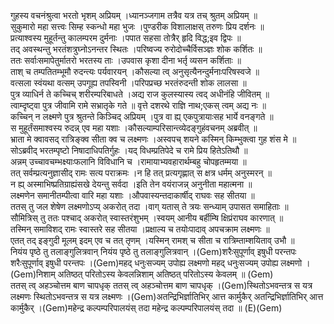 

  
गुहस्य वचनंश्रुत्वा भरतो भृशम् अप्रियम् ।ध्यानञ्जगाम तत्रैव यत्र तच् श्रुतम् अप्रियम्  ॥   
सुकुमारो महा सत्त्वः सिम्ह स्कन्धो महा भुजः ।पुण्डरीक विशालाक्षस् तरुणः प्रिय दर्शनः  ॥   
प्रत्याश्वस्य मुहूर्तन्तु कालम्परम दुर्मनाः ।पपात सहसा तोत्रैर् हृदि विद्ध;इव द्विपः  ॥   
तद् अवस्थन्तु भरतंशत्रुघ्नोऽनन्तर स्थितः ।परिष्वज्य रुरोदोच्चैर्विसञ्ज्ञः शोक कर्शितः  ॥   
ततः सर्वाःसमापेतुर्मातरो भरतस्य ताः ।उपवास कृशा दीना भर्तृ व्यसन कर्शिताः  ॥   
ताश् च तम्पतितम्भूमौ रुदन्त्यः पर्यवारयन् ।कौसल्या त्व् अनुसृत्यैनन्दुर्मनाःपरिषस्वजे  ॥   
वत्सला स्वंयथा वत्सम् उपगूह्य तपस्विनी ।परिपप्रच्छ भरतंरुदन्ती शोक लालसा  ॥   
पुत्र व्याधिर्न ते कच्चिच् शरीरम्परिबाधते ।अद्य राज कुलस्यास्य त्वद् अधीनंहि जीवितम्  ॥   
त्वाम्दृष्ट्वा पुत्र जीवामि रामे सभ्रातृके गते  ॥ वृत्ते दशरथे राज्ञि नाथ;एकस् त्वम् अद्य नः  ॥   
कच्चिन् न लक्ष्मणे पुत्र श्रुतन्ते किञ्चिद् अप्रियम् ।पुत्र वा ह्य् एकपुत्रायाःसह भार्ये वनङ्गते  ॥   
स मुहूर्तंसमाश्वस्य रुदन्न् एव महा यशाः ।कौसल्याम्परिसान्त्व्येदङ्गुहंवचनम् अब्रवीत्  ॥   
भ्राता मे क्वावसद् रात्रिङ्क्व सीता क्व च लक्ष्मणः ।अस्वपच् शयने कस्मिन् किम्भुक्त्वा गुह शंस मे  ॥   
सोऽब्रवीद् भरतम्पृष्टो निषादाधिपतिर्गुहः ।यद् विधम्प्रतिपेदे च रामे प्रिय हितेऽतिथौ  ॥   
अन्नम् उच्चावचम्भक्ष्याःफलानि विविधानि च ।रामायाभ्यवहारार्थम्बहु चोपहृतम्मया  ॥   
तत् सर्वम्प्रत्यनुज्ञासीद् रामः सत्य पराक्रमः ।न हि तत् प्रत्यगृह्णात् स क्षत्र धर्मम् अनुस्मरन्  ॥   
न ह्य् अस्माभिष्प्रतिग्राह्यंसखे देयन्तु सर्वदा ।इति तेन वयंराजन्न् अनुनीता महात्मना  ॥   
लक्ष्मणेन समानीतम्पीत्वा वारि महा यशाः ।औपवास्यन्तदाकार्षीद् राघवः सह सीतया  ॥   
ततस् तु जल शेषेण लक्ष्मणोऽप्य् अकरोत् तदा ।वाग् यतास् ते त्रयः सन्ध्याम् उपासत समाहिताः  ॥   
सौमित्रिस् तु ततः पश्चाद् अकरोत् स्वास्तरंशुभम् ।स्वयम् आनीय बर्हीम्षि क्षिप्रंराघव कारणात्  ॥   
तस्मिन् समाविशद् रामः स्वास्तरे सह सीतया ।प्रक्षाल्य च तयोःपादाव् अपचक्राम लक्ष्मणः  ॥   
एतत् तद् इङ्गुदी मूलम् इदम् एव च तत् तृणम् ।यस्मिन् रामश् च सीता च रात्रिम्ताम्शयिताव् उभौ  ॥   
नियंय पृष्ठे तु तलाङ्गुलित्रवान् नियंय पृष्ठे तु तलाङ्गुलित्रवान् ।(Gem)शरैःसुपूर्णाव् इषुधी परन्तपः शरैःसुपूर्णाव् इषुधी परन्तपः ।(Gem)महद् धनुःसज्यम् उपोह्य लक्ष्मणो महद् धनुःसज्यम् उपोह्य लक्ष्मणो ।(Gem)निशाम् अतिष्ठत् परितोऽस्य केवलन्निशाम् अतिष्ठत् परितोऽस्य केवलम्  ॥ (Gem)  
ततस् त्व् अहञ्चोत्तम बाण चापधृक् ततस् त्व् अहञ्चोत्तम बाण चापधृक् ।(Gem)स्थितोऽभवन्तत्र स यत्र लक्ष्मणः स्थितोऽभवन्तत्र स यत्र लक्ष्मणः ।(Gem)अतन्द्रिभिर्ज्ञातिभिर् आत्त कार्मुकैर् अतन्द्रिभिर्ज्ञातिभिर् आत्त कार्मुकैर् ।(Gem)महेन्द्र कल्पम्परिपालयंस् तदा महेन्द्र कल्पम्परिपालयंस् तदा  ॥ (E)(Gem)  

